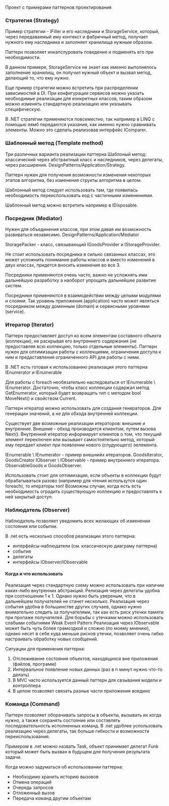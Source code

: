 Проект с примерами паттернов проектирования

<h3>Стратегия (Strategy)</h3>
Пример стратегии - IFiller и его наследники и StorageService, который, через передаваемый ему контекст и фабричный метод, получает нужного ему наследника и заполняет хранилища нужным образом.

Паттерн позволяет инкапслуровать поведение и подменять его при необходимости.

В данном примере, StorageService не знает как именно выполнялось заполнение хранилищ, он получил нужный объект и вызвал метод, делающий то, что ему нужно.

Еще пример стратегии можно встретить при распределении зависимостей в DI. При конфигурации сервисов можно указать необходимые реализации для конкретных классов, таким образом можно изменять стандартную реализацию или указывать специфическую.

В .NET стратегии применяются повсеместно, так например в LINQ с помощью лямб передаются указания, как именно нужно сравнивать элементы. Можно это сделать реализовав интерфейс IComparer.

<h3>Шаблонный метод (Template method)</h3>
Три различных варианта реализации паттерна Шаблоный метод: классический через абстрактный класс и наследников, через делегаты, через расширения.
DesignPatterns/Application/Strategy.

Паттерн нужен для получения возможности изменения некоторых этапов алгоритма, без изменения структы алгоритма в целом.

Шаблонный метод следует использовать там, где появилась необходимость переиспользовать код с частичными изменениями.

Шаблонный метод можно встретить например в IDisposable.


<h3>Посредник (Mediator)</h3>
Нужен для объединения классов, при этом давая им возможность развиваться независимо.
DesignPatterns/Application/Mediator

StoragePacker - класс, связывающий IGoodsProvider и IStorageProvider.

Не стоит использовать посредника в сильно связанных классах, это может усложнить понимание работы классов и вместо изменений в двух классах, придется вносить изменения во все 3.

Посредники применяются очень часто, важно не усложнять ими дальнейшую разработку а наоборот упрощать дальнейшее развитие систем.

Посредники применяются в взаимодействии между целыми модулями и слоями. Так уровень приложения (application) часто может являться посредником между доменным (domain) и сервисными уровнями (service).


<h3>Итератор (Iterator)</h3>
Паттерн предоставляет доступ ко всем элементам составного объекта (коллекции), не раскрывая его внутреннего содержания (не предоставляя всю коллекцию, только отдельные элементы).
Паттерн нужен для оптимизации работы с коллекциями, ограничения доступа к ним и предаставления ограниченного API для работы с ними.

В .NET есть готовая к использованию реализация этого паттерна IEnumerator и IEnumerable

Для работы с foreach необязательно наследоваться от IEnumerable<T> \ IEnumerator.
Достаточно, чтобы класс коллекции содержал метод GetEnumerator, который будет возвращать тип с методом bool MoveNext() и свойством
Current.

Паттерн итератор можно использовать для создания генераторов. Для генерации значений, а не для обхода внутренней коллекции.

Существует две возможные реализации итераторов: внешние и внутренние. Внешние - обход производится клиентом, путем вызова Next(). Внутренний итератор информирует
клиентов о том, что текущий элемент переключен или вызывает самостоятельно метод, который ему передает клиент при появлении нового (слудующего) эелемента.

IEnumerable \ IEnumerator - пример внешнийх итераторов. GoodsIterator, GoodsCreator
IObserver \ IObservable - пример внутреннего итератора. ObservableGoods и GoodsObserver.

Использовать стоит для оптимизации, если объекты в коллекции будут обрабатываться разово (например для чтения использутся один foreach), то итераторы топ!
Возможны случаи, когда есть есть необходимость оградить существующую коллекцию и предоставлять к ней закрытый доступ.


<h3>Наблюдатель (Observer)</h3>
Наблюдатель позволяет уведомить всех желающих об изменении состояния или событии.

В .net есть несколько способов реализации этого паттерна:
* интерфейсы-наблюдатели (см. классическую диаграму паттерна)
* события
* делегаты
* интерфейсы IObserver/IObservable

#### Когда и что использовать
Реализация через стандартную схему можно использовать при наличии каких-либо внутренних абстракций.
Релизация через делегаты удобна при соотношении 1 к 1. Однако нужно быть увереным, что в дальнейшем получателей не станет несколько.
Реализация через события удобна в большинстве других случаев, однако нужно внимательно следить за получателями, так как есть риск утечки памяти при пропаже получателей. Для борьбы с утечками можно использовать слабыми событиями Weak Event Pattern
Реализация через IObservable может быть чуть более грамоздкой и сложно (по моему мнению), однако несет в себе куда меньше рисков утечки, позволяет очень гибко настраивать обработку новых сообщений.

Ситуации для применения паттерна:
1. Отслеживание состояния объектов, находящихся вне приложения (файлов, программ)
2. Интервальное появление новых данных (раз в n минут нужно что-то делать)
3. В MVC часто используется данный паттерн для свзывания модели и контроллера
4. В целом позволяет связать разные части приложения воедино

### Команда (Command)
Паттерн позволяет оборачивать запросы в объекты, вызывать их когда нужно, а также сохранять состояние или составлять последовательность исполненных команд.
В .net удоблее успользовать реализацию через делегаты, так больше гибкости и возможности переиспользования.

Примером в .net можно назвать Task<T>, объект принимает делегат Funk<T> который может быть вызван в будущем для получения результата задачи.

Когда можно задуматься об использовании паттерна:
* Необходимо хранить историю вызовов
* Отмена операций
* Очередь запросов
* Отложенный вызов
* Передача команд другим объектам
